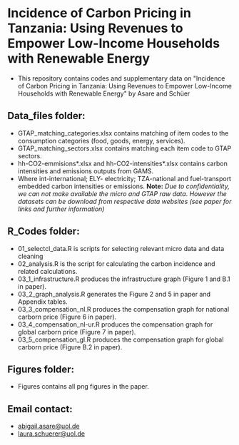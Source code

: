 # Incidence of Carbon Pricing in Tanzania: Using Revenues to Empower Low-Income Households with Renewable Energy 

  - This repository contains codes and supplementary data on "Incidence of Carbon Pricing in Tanzania:
    Using Revenues to Empower Low-Income Households with Renewable Energy" by Asare and Schüer

## Data_files folder:
  - GTAP_matching_categories.xlsx contains matching of item codes to the consumption categories (food, goods, energy, services).
  - GTAP_matching_sectors.xlsx contains matching each item code to GTAP sectors.
  - hh-CO2-emmisions*.xlsx and hh-CO2-intensities*.xlsx contains carbon intensities and emissions outputs from GAMS.
  - Where int-international; ELY- electricity; TZA-national and fuel-transport embedded carbon intensities or emissions.
 **Note:** _Due to confidentiality, we can not make available the micro and GTAP raw data_.
          _However the datasets can be download from respective data websites (see paper for links and further information)_

## R_Codes folder:
  - 01_selectcl_data.R is scripts for selecting relevant micro data and data cleaning
  - 02_analysis.R is the script for calculating the carbon incidence and related calculations. 
  - 03_1_infrastructure.R produces the infrastructure graph (Figure 1 and B.1 in paper).
  - 03_2_graph_analysis.R generates the Figure 2 and 5 in paper and Appendix tables.
  - 03_3_compensation_nl.R produces the compensation graph for national carborn price (Figure 6 in paper).
  - 03_4_compensation_nl-ur.R produces the compensation graph for global carborn price (Figure 7 in paper).
  - 03_5_compensation_gl.R produces the compensation graph for global carborn price (Figure B.2 in paper).

## Figures folder:
  - Figures contains all png figures in the paper.
    
## Email contact:
  - abigail.asare@uol.de
  - laura.schuerer@uol.de 
